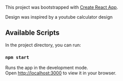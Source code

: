 


This project was bootstrapped with [Create React App](https://github.com/facebook/create-react-app).

Design was inspired by a youtube calculator design

## Available Scripts

In the project directory, you can run:

### `npm start`

Runs the app in the development mode.\
Open [http://localhost:3000](http://localhost:3000) to view it in your browser.

